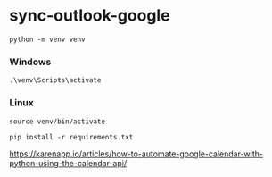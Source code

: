 # sync-outlook-google

`python -m venv venv`

### Windows
`.\venv\Scripts\activate`

### Linux
`source venv/bin/activate`

`pip install -r requirements.txt`


https://karenapp.io/articles/how-to-automate-google-calendar-with-python-using-the-calendar-api/
